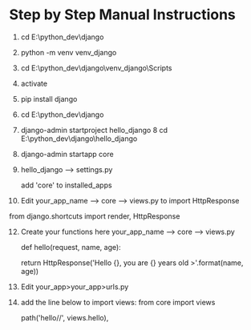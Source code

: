 # Step by Step Manual Instructions

1. cd E:\python_dev\django
2. python -m venv venv_django
3. cd E:\python_dev\django\venv_django\Scripts
4. activate
5. pip install django
6. cd E:\python_dev\django
7. django-admin startproject hello_django
8 cd E:\python_dev\django\hello_django
9. django-admin startapp core 
10. hello_django --> settings.py
    
    add 'core' to installed_apps

11. Edit your_app_name --> core --> views.py to import HttpResponse


from django.shortcuts import render, HttpResponse

12. Create your functions here your_app_name --> core --> views.py
 
    def hello(request, name, age):
  
       return HttpResponse('Hello {}, you are {} years old >'.format(name, age))

13. Edit your_app>your_app>urls.py
14. add the line below to import views:
     from core import views

    path('hello/<name>/<age>', views.hello),
